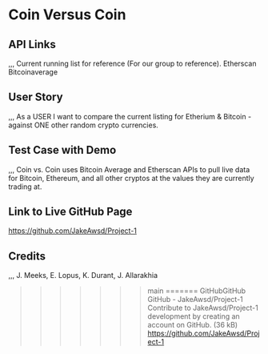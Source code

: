 # Coin Versus Coin
## API Links
,,,
Current running list for reference (For our group to reference).
Etherscan
Bitcoinaverage
## User Story
,,,
As a USER I want to compare the current listing for Etherium  & Bitcoin -
against ONE other random crypto currencies.
## Test Case with Demo
,,,
Coin vs. Coin uses Bitcoin Average and
Etherscan APIs to pull live data for Bitcoin,
Ethereum, and all other cryptos at the
values they are currently trading at.
## Link to Live GitHub Page
https://github.com/JakeAwsd/Project-1
## Credits
,,,
J. Meeks, E. Lopus, K. Durant, J. Allarakhia
>>>>>>> main
=======
GitHubGitHub
GitHub - JakeAwsd/Project-1
Contribute to JakeAwsd/Project-1 development by creating an account on GitHub. (36 kB)
https://github.com/JakeAwsd/Project-1
